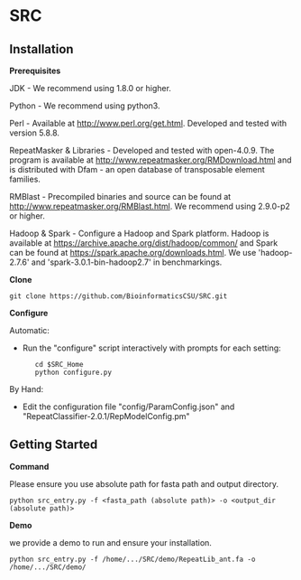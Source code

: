 # SRC

Installation
------------
**Prerequisites**

  JDK - 
    We recommend using 1.8.0 or higher.
    
  Python - 
    We recommend using python3.

  Perl - 
    Available at http://www.perl.org/get.html. Developed and tested
    with version 5.8.8.

  RepeatMasker & Libraries - 
    Developed and tested with open-4.0.9. The program is available at 
    http://www.repeatmasker.org/RMDownload.html and is distributed with
    Dfam - an open database of transposable element families.

  RMBlast - Precompiled binaries and source can be found at
    http://www.repeatmasker.org/RMBlast.html.
    We recommend using 2.9.0-p2 or higher.
    
  Hadoop & Spark - 
    Configure a Hadoop and Spark platform. Hadoop is available at 
    https://archive.apache.org/dist/hadoop/common/ and Spark can be found at 
    https://spark.apache.org/downloads.html. 
    We use 'hadoop-2.7.6' and 'spark-3.0.1-bin-hadoop2.7' in benchmarkings.
    
**Clone**

    git clone https://github.com/BioinformaticsCSU/SRC.git
   
**Configure**

Automatic:

+ Run the "configure" script interactively with prompts
         for each setting:
         
         cd $SRC_Home
         python configure.py

By Hand:

+ Edit the configuration file "config/ParamConfig.json" and "RepeatClassifier-2.0.1/RepModelConfig.pm"


Getting Started
-----------
**Command**

Please ensure you use absolute path for fasta path and output directory.

`python src_entry.py -f <fasta_path (absolute path)> -o <output_dir (absolute path)> `



**Demo**

we provide a demo to run and ensure your installation.

`python src_entry.py -f /home/.../SRC/demo/RepeatLib_ant.fa -o /home/.../SRC/demo/`
